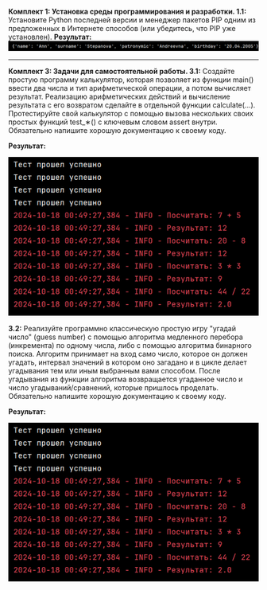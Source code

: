 **Комплект 1: Установка среды программирования и разработки. 1.1:** Установите Python последней версии и менеджер пакетов PIP одним из предложенных в Интернете способов (или убедитесь, что PIP уже установлен).
**Результат:**
![Лабораторная работа 2. Задание 1](https://github.com/Stepanova-Anna/Programming-2/blob/main/img/LR2_T1.png)

---
**Комплект 3: Задачи для самостоятельной работы. 3.1:** Создайте простую программу калькулятор, которая позволяет из функции main() ввести два числа и тип арифметической операции, а потом вычисляет результат. Реализацию арифметических действий и вычисление результата с его возвратом сделайте в отдельной функции calculate(...). Протестируйте свой калькулятор с помощью вызова нескольких своих простых функций test_∗() с ключевым словом assert внутри.
Обязательно напишите хорошую документацию к своему коду.


**Результат:**

![Лабораторная работа 2. Задание 2](https://github.com/Stepanova-Anna/Programming-2/blob/main/img/LR2_T2.png)

**3.2:** Реализуйте программно классическую простую игру "угадай число"
(guess number) с помощью алгоритма медленного перебора (инкремента) по одному числа, либо с помощью алгоритма бинарного поиска.
Алгоритм принимает на вход само число, которое он должен угадать,
интервал значений в котором оно загадано и в цикле делает угадывания тем или иным выбранным вами способом. После угадывания из
функции алгоритма возвращается угаданное число и число угадываний/сравнений, которые пришлось проделать. Обязательно напишите хорошую документацию к своему коду.

**Результат:**

![Лабораторная работа 2. Задание 2](https://github.com/Stepanova-Anna/Programming-2/blob/main/img/LR2_T2.png)
